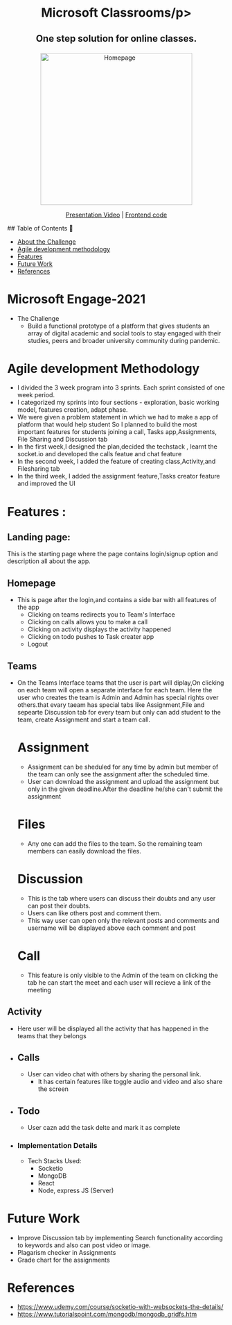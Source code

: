 # <p align ="center" >Microsoft Classrooms/p>
## <p align ="center" >One step solution for online classes.</p>

<p align ="center" ><img src="https://ibb.co/Q94KH0p" height="350px" alt="Homepage"/></p>
<p align ="center"> <a href="https://www.youtube.com/watch?v=WClPDBkZvZk">Presentation Video</a> | <a href="https://github.com/sravani-7701/microsoft-classrooms-client">Frontend code</a></p>
## Table of Contents 📕

- [About the Challenge](#microsoft-engage-2021)
- [Agile development methodology](#agile-development-methodology)
- [Features](#features-)
- [Future Work](#future-work)
- [References](#references)

# Microsoft Engage-2021
* The Challenge
	* Build a functional prototype of a platform that gives students an array of digital academic and social tools to stay engaged with  their studies, peers and broader university community during pandemic.
# Agile development Methodology

* I divided the 3 week  program into 3 sprints. Each sprint consisted of one week period.
* I categorized my sprints into four sections - exploration, basic working model, features creation, adapt phase.
* We were given a problem statement in which we had to make a app of platform that would help student
 So I planned to build the most important features for students joining a call, Tasks app,Assignments, File Sharing and Discussion tab
* In the first week,I designed the plan,decided the techstack , learnt the socket.io and developed the calls featue and chat feature
* In the second week, I added the feature of creating class,Activity,and Filesharing tab
* In the third week, I added the assignment feature,Tasks creator feature and improved the UI

# Features :
## Landing page:
 This is the starting page where the page contains login/signup option and description all about the app.
## Homepage
* This is page after the login,and contains a side bar with all features of the app
	* Clicking on teams redirects you to Team's Interface
    * Clicking on calls allows you to make a call
	* Clicking on activity displays the activity happened
    * Clicking on todo pushes to Task creater app 
	* Logout
## Teams
* On the Teams Interface teams that the user is part will diplay,On clicking on each team will open a separate interface for each team.
  Here the user who creates the team is Admin and Admin has special rights over others.that evary taeam has special tabs like Assignment,File and sepearte Discussion tab for every team but only can add student to the team, create Assignment  and start a team call.
    # Assignment
    *  Assignment can be sheduled for any time by admin but member of the team can only see the assignment after the scheduled time.
	*  User can download the assignment and upload the assignment but only in the given deadline.After the deadline he/she can't submit the  assignment
    # Files
	* Any one can add the files to the team. So the remaining team members can easily download the files.
    # Discussion
	* This is the tab where users can discuss their doubts and any user can post their doubts.
	* Users can like others post and comment them.
	* This way user can open only the relevant posts and comments and username will be displayed above each comment and post
    # Call
	* This feature is only visible to the Admin of the team on clicking the tab he can start the meet and each user will recieve a link   of the meeting

## Activity
* Here user will be displayed all the activity that has happened in the teams that they belongs
* ## Calls
	* User can video chat with others by sharing the personal link.
		* It has certain features like toggle audio and video and also share the screen
* ## Todo
	* User  cazn add the task delte and mark it as complete

* ### Implementation Details
	* Tech Stacks Used:
		* Socketio
		* MongoDB
		* React
		*  Node, express JS (Server)
# Future Work
* Improve Discussion tab by implementing Search functionality according to keywords and also can post video or image.
* Plagarism checker in Assignments 
* Grade chart for the assignments
# References
* https://www.udemy.com/course/socketio-with-websockets-the-details/
* https://www.tutorialspoint.com/mongodb/mongodb_gridfs.htm